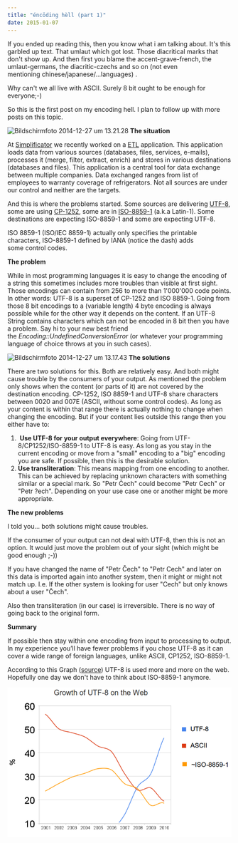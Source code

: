 ```yaml
---
title: "éncöding hèll (part 1)"
date: 2015-01-07
---
```


If you ended up reading this, then you know what i am talking about. It's this garbled up text. That umlaut which got lost. Those diacritical marks that don't show up. And then first you blame the accent-grave-french, the umlaut-germans, the diacritic-czechs and so on (not even mentioning chinese/japanese/...languages) .

Why can't we all live with ASCII. Surely 8 bit ought to be enough for everyone;-)

So this is the first post on my encoding hell. I plan to follow up with more posts on this topic.

![Bildschirmfoto 2014-12-27 um 13.21.28](http://simplificators.files.wordpress.com/2014/12/bildschirmfoto-2014-12-27-um-13-21-28.png?w=300) **The situation**

At [Simplificator](http://www.simplificator.com/) we recently worked on a [ETL](http://en.wikipedia.org/wiki/Extract,_transform,_load) application. This application loads data from various sources (databases, files, services, e-mails), processes it (merge, filter, extract, enrich) and stores in various destinations (databases and files). This application is a central tool for data exchange between multiple companies. Data exchanged ranges from list of employees to warranty coverage of refrigerators. Not all sources are under our control and neither are the targets.

And this is where the problems started. Some sources are delivering [UTF-8](http://en.wikipedia.org/wiki/UTF-8), some are using [CP-1252](http://en.wikipedia.org/wiki/Windows-1252), some are in [ISO-8859-1](http://en.wikipedia.org/wiki/ISO/IEC_8859-1) (a.k.a Latin-1). Some destinations are expecting ISO-8859-1 and some are expecting UTF-8.

ISO 8859-1 (ISO/IEC 8859-1) actually only specifies the printable characters, ISO-8859-1 defined by IANA (notice the dash) adds some control codes.

**The problem**

While in most programming languages it is easy to change the encoding of a string this sometimes includes more troubles than visible at first sight. Those encodings can contain from 256 to more than 1'000'000 code points. In other words: UTF-8 is a superset of CP-1252 and ISO 8859-1. Going from those 8 bit encodings to a (variable length) 4 byte encoding is always possible while for the other way it depends on the content. If an UTF-8 String contains characters which can not be encoded in 8 bit then you have a problem. Say hi to your new best friend the _Encoding::UndefinedConversionError_ (or whatever your programming language of choice throws at you in such cases).

![Bildschirmfoto 2014-12-27 um 13.17.43](http://simplificators.files.wordpress.com/2014/12/bildschirmfoto-2014-12-27-um-13-17-43.png?w=300) **The solutions**

There are two solutions for this. Both are relatively easy. And both might cause trouble by the consumers of your output. As mentioned the problem only shows when the content (or parts of it) are not covered by the destination encoding. CP-1252, ISO 8859-1 and UTF-8 share characters between 0020 and 007E (ASCII, without some control codes). As long as your content is within that range there is actually nothing to change when changing the encoding. But if your content lies outside this range then you either have to:

1.  **Use UTF-8 for your output everywhere**: Going from UTF-8/CP1252/ISO-8859-1 to UTF-8 is easy. As long as you stay in the current encoding or move from a "small" encoding to a "big" encoding you are safe. If possible, then this is the desirable solution.
2. **Use transliteration**: This means mapping from one encoding to another. This can be achieved by replacing unknown characters with something similar or a special mark. So "Petr Čech" could become "Petr Cech" or "Petr ?ech". Depending on your use case one or another might be more appropriate.

**The new problems**

I told you... both solutions might cause troubles.

If the consumer of your output can not deal with UTF-8, then this is not an option. It would just move the problem out of your sight (which might be good enough ;-))

If you have changed the name of "Petr Čech" to "Petr Cech" and later on this data is imported again into another system, then it might or might not match up. I.e. If the other system is looking for user "Cech" but only knows about a user "Čech".

Also then transliteration (in our case) is irreversible. There is no way of going back to the original form.

**Summary**

If possible then stay within one encoding from input to processing to output. In my experience you’ll have fewer problems if you chose UTF-8 as it can cover a wide range of foreign languages, unlike ASCII, CP1252, ISO-8859-1.

According to this Graph ([source](http://en.wikipedia.org/wiki/UTF-8)) UTF-8 is used more and more on the web. Hopefully one day we don't have to think about ISO-8859-1 anymore.

![Growth of UTF-8](images/UnicodeGrow2b.png)
